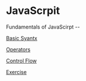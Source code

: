 # JavaScrpit

Fundamentals of JavaScirpt --

[Basic Syantx](./basic_script.js)

[Operators](./operators_script.js)

[Control Flow](./control_flow_script.js)

[Exercise](./exercise_script.js)
